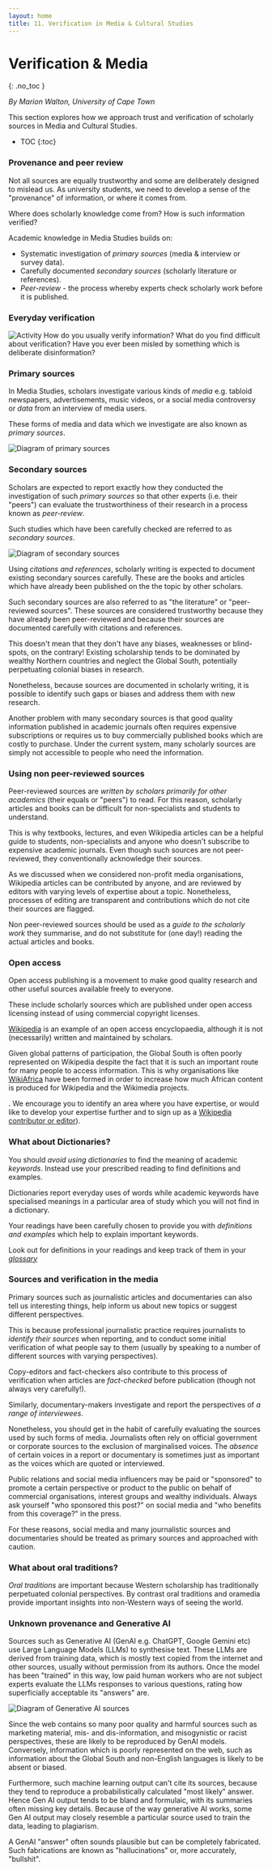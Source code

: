```yaml
---
layout: home
title: 11. Verification in Media & Cultural Studies
---
```

# Verification & Media
{: .no_toc }

*By Marion Walton, University of Cape Town*

This section explores how we approach trust and verification of scholarly sources in Media and Cultural Studies.

- TOC
{:toc}

### Provenance and peer review

Not all sources are equally trustworthy and some are deliberately designed to mislead us. 
As university students, we need to develop a sense of the "provenance" of information, 
or where it comes from.  

Where does scholarly knowledge come from? How is such information verified?

Academic knowledge in Media Studies builds on:
- Systematic investigation of *primary sources* (media & interview or survey data).
- Carefully documented *secondary sources* (scholarly literature or references).
- *Peer-review* - the process whereby experts check scholarly work before it is published.

### Everyday verification

![Activity](https://cdn.glitch.global/cf95248c-36c9-4c16-8fd1-053cbc9fd048/pencilpencil.svg?v=1739011370699 "small")
How do you usually verify information? What do you find difficult about verification? Have you ever been misled by something which is deliberate disinformation? 


### Primary sources

In Media Studies, scholars investigate various kinds of *media* e.g. tabloid newspapers, advertisements, 
music videos, or a social media controversy or *data* from an interview of media users.

These forms of media and data which we investigate are also known as *primary sources*.

![Diagram of primary sources](https://cdn.glitch.global/cd1cae68-6df1-4c12-8663-2f7bd0e4e521/Board001.png?v=1733988234352 "illustration")

### Secondary sources

Scholars are expected to report exactly how they conducted the investigation of such *primary sources* 
so that other experts (i.e. their "peers") can evaluate the trustworthiness of their research in a process known as *peer-review*.

Such studies which have been carefully checked are referred to as *secondary sources*.


![Diagram of secondary sources](https://cdn.glitch.global/cd1cae68-6df1-4c12-8663-2f7bd0e4e521/Board002.png?v=1733988237824 "illustration")


Using *citations and references*, scholarly writing is expected to document existing secondary sources carefully. 
These are the books and articles which have already been published on the the topic by other scholars.

Such secondary sources are also referred to as "the literature" or "peer-reviewed sources".
These sources are considered trustworthy because they have already been peer-reviewed and because 
their sources are documented carefully with citations and references.

This doesn't mean that they don't have any biases, weaknesses or blind-spots, on the contrary! Existing scholarship
tends to be dominated by wealthy Northern countries and neglect the Global South, potentially perpetuating colonial biases in research.

Nonetheless, because sources are documented in scholarly writing, it is possible to identify such gaps or biases and address them with new research. 

Another problem with many secondary sources is that good quality information published in academic journals often requires
expensive subscriptions or requires us to buy commercially published books which are costly to purchase. 
Under the current system, many scholarly sources are simply not accessible to people who need the information.

### Using non peer-reviewed sources

Peer-reviewed sources are *written by scholars primarily for other academics* (their equals or "peers") to read.
For this reason, scholarly articles and books can be difficult for non-specialists and students to understand.

This is why textbooks, lectures, and even Wikipedia articles can be a helpful guide to students, non-specialists and 
anyone who doesn't subscribe to expensive academic journals. 
Even though such sources are not peer-reviewed, they conventionally acknowledge their sources.

As we discussed when we considered non-profit media organisations, Wikipedia articles can be contributed by anyone, and are reviewed by editors with varying levels of expertise about 
a topic. Nonetheless, processes of editing are transparent and contributions which do not cite their sources are flagged.

Non peer-reviewed sources should be used as a *guide to the scholarly work* they summarise, 
and do not substitute for (one day!) reading the actual articles and books. 

### Open access 

Open access publishing is a movement to make good quality research and other useful sources available freely to everyone.

These include scholarly sources which are published under open access licensing instead of using commercial copyright licenses.

[Wikipedia](https://en.wikipedia.org) is an example of an open access encyclopaedia, although it is not (necessarily) written and maintained by scholars.

Given global patterns of participation, the Global South is often poorly represented on Wikipedia despite the fact that it is such 
an important route for many people to access information. This is why organisations like [WikiAfrica](https://meta.wikimedia.org/wiki/WikiAfrica) 
have been formed in order to increase how much African content is produced for Wikipedia and the Wikimedia projects.

.
We encourage you to identify an area where you have expertise, or would like to develop your expertise further
and to sign up as a [Wikipedia contributor or editor](https://en.wikipedia.org/wiki/Wikipedia:Contributing_to_Wikipedia)). 

### What about Dictionaries?

You should *avoid using dictionaries* to find the meaning of academic *keywords*.
Instead use your prescribed reading to find definitions and examples.

Dictionaries report everyday uses of words while academic keywords have specialised meanings in a particular area of study which you will not find in a dictionary. 

Your readings have been carefully chosen to provide you with *definitions and examples* which help to explain important keywords. 

Look out for definitions in your readings and keep track of them in your *[glossary](/posts/z_glossary/)*

### Sources and verification in the media

Primary sources such as journalistic articles and documentaries can also tell us interesting things, 
help inform us about new topics or suggest different perspectives.

This is because professional journalistic practice requires journalists to *identify their sources* when reporting, and to conduct some
initial verification of what people say to them (usually by speaking to a number of different sources with varying perspectives).

Copy-editors and fact-checkers also contribute to this process of verification when articles are *fact-checked* before publication (though not always very carefully!).

Similarly, documentary-makers investigate and report the perspectives of *a range of interviewees*. 

Nonetheless, you should get in the habit of carefully evaluating the sources used by such forms of media. 
Journalists often rely on official government or corporate sources to the exclusion of marginalised voices.
The *absence* of certain voices in a report or documentary is sometimes just as important as the voices which are quoted or interviewed.

Public relations and social media influencers may be paid or "sponsored" to promote a certain
perspective or product to the public on behalf of commercial organisations, interest groups and 
wealthy individuals. Always ask yourself "who sponsored this post?" on social media and "who benefits 
from this coverage?" in the press.

For these reasons, social media and many journalistic sources and documentaries should be treated as primary sources and approached with caution.

### What about oral traditions?

*Oral traditions* are important because Western scholarship has traditionally perpetuated colonial perspectives. 
By contrast oral traditions and oramedia provide important insights into non-Western ways of seeing the world.


### Unknown provenance and Generative AI

Sources such as Generative AI (GenAI e.g. ChatGPT, Google Gemini etc) use Large Language Models (LLMs) 
to synthesise text. These LLMs are derived from training data, which is mostly text copied from the 
internet and other sources, usually without permission from its authors. Once the model has been "trained" in this way,
low paid human workers who are not subject experts evaluate the LLMs responses to various questions, 
rating how superficially acceptable its "answers" are.

![Diagram of Generative AI sources](https://cdn.glitch.global/cd1cae68-6df1-4c12-8663-2f7bd0e4e521/Board003.png?v=1733988242117 "illustration")


Since the web contains so many poor quality and harmful sources such as marketing material, mis- and dis-information, 
and misogynistic or racist perspectives, these are likely to be reproduced by GenAI models. Conversely, information which is poorly
represented on the web, such as information about the Global South and non-English languages is likely to be absent or biased.

Furthermore, such machine learning output can't cite its sources, because they tend to reproduce a probabilistically calculated "most likely" answer. 
Hence Gen AI output tends to be bland and formulaic, with its summaries often missing key details.
Because of the way generative AI works, some Gen AI output may closely resemble a particular source used to train the data, 
leading to plagiarism.

A GenAI "answer" often sounds plausible but can be completely fabricated. Such fabrications are known as "hallucinations" or, more accurately, "bullshit".
